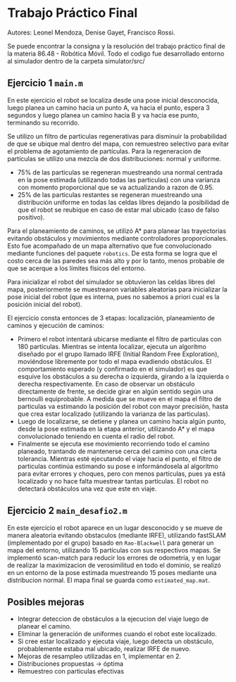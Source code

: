 # Trabajo Práctico Final

Autores: Leonel Mendoza, Denise Gayet, Francisco Rossi.

Se puede encontrar la consigna y la resolución del trabajo práctico final de la materia 86.48 - Robótica Móvil. Todo el codigo fue desarrollado entorno al simulador dentro de la carpeta simulator/src/

## Ejercicio 1 `main.m`

En este ejercicio el robot se localiza desde una pose inicial desconocida, luego planea un camino hacia un punto A, va hacia el punto, espera 3 segundos y luego planea un camino hacia B y va hacia ese punto, terminando su recorrido.

Se utilizo un filtro de partículas regenerativas para disminuir la probabilidad de que se ubique mal dentro del mapa, con remuestreo selectivo para evitar el problema de agotamiento de partículas. Para la regeneracion de partículas se utilizo una mezcla de dos distribuciones: normal y uniforme.

- 75% de las particulas se regeneran muestreando una normal centrada en la pose estimada (utilizando todas las particulas) con una varianza con momento proporcional que se va actualizando a razon de 0.95.
- 25% de las particulas restantes se regeneran muestreando una distribución uniforme en todas las celdas libres dejando la posibilidad de que el robot se reubique en caso de estar mal ubicado (caso de falso positivo).

Para el planeamiento de caminos, se utilizó A* para planear las trayectorias evitando obstáculos y movimientos mediante controladores proporcionales. Esto fue acompañado de un mapa alternativo que fue convolucionado mediante funciones del paquete `robotics`. De esta forma se logra que el costo cerca de las paredes sea más alto y por lo tanto, menos probable de que se acerque a los límites físicos del entorno.

Para inicializar el robot del simulador se obtuvieron las celdas libres del mapa, posteriormente se muestrearon variables aleatorias para inicializar la pose inicial del robot (que es interna, pues no sabemos a priori cual es la posición inicial del robot).

El ejercicio consta entonces de 3 etapas: localización, planeamiento de caminos y ejecución de caminos:

- Primero el robot intentará ubicarse mediante el filtro de particulas con 180 partículas. Mientras se intenta localizar, ejecuta un algoritmo diseñado por el grupo llamado IRFE (Initial Random Free Exploration), moviéndose libremente por todo el mapa evadiendo obstáculos. El comportamiento esperado (y confirmado en el simulador) es que esquive los obstáculos a su derecha o izquierda, girando a la izquierda o derecha respectivamente. En caso de observar un obstáculo directamente de frente, se decide girar en algún sentido según una bernoulli equiprobable. A medida que se mueve en el mapa el filtro de particulas va estimando la posición del robot con mayor precisión, hasta que crea estar localizado (utilizando la varianza de las particulas).
- Luego de localizarse, se detiene y planea un camino hacia algún punto, desde la pose estimada en la etapa anterior, utilizando A* y el mapa convolucionado teniendo en cuenta el radio del robot.
- Finalmente se ejecuta ese movimiento recorriendo todo el camino planeado, trantando de mantenerse cerca del camino con una cierta tolerancia. Mientras esté ejecutando el viaje hacia el punto, el filtro de particulas continúa estimando su pose e informándosela al algoritmo para evitar errores y choques, pero con menos partículas, pues ya está localizado y no hace falta muestrear tantas partículas. El robot no detectará obstáculos una vez que este en viaje.

## Ejercicio 2 `main_desafio2.m`

En este ejercicio el robot aparece en un lugar desconocido y se mueve de manera aleatoria evitando obstaculos (mediante IRFE), utilizando fastSLAM (implementado por el grupo) basado en `Rao-Blackwell` para generar un mapa del entorno, utilizando 15 partículas con sus respectivos mapas. Se implementó scan-match para reducir los errores de odometría, y en lugar de realizar la maximizacion de verosimilitud en todo el dominio, se realizó en un entorno de la pose estimada muestreando 15 poses mediante una distribucion normal. El mapa final se guarda como `estimated_map.mat`.

## Posibles mejoras

- Integrar deteccion de obstáculos a la ejecucion del viaje luego de planear el camino.
- Eliminar la generación de uniformes cuando el robot este localizado.
- Si cree estar localizado y ejecuta viaje, luego detecta un obstáculo, probablemente estaba mal ubicado, realizar IRFE de nuevo.
- Mejoras de resampleo utilizadas en 1, implementar en 2.
- Distribuciones propuestas -> óptima
- Remuestreo con particulas efectivas
